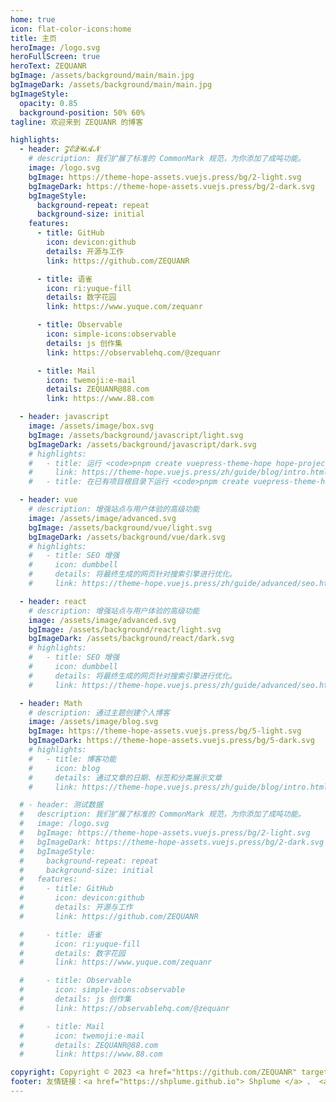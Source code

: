 ```yaml
---
home: true
icon: flat-color-icons:home
title: 主页
heroImage: /logo.svg
heroFullScreen: true
heroText: ZEQUANR
bgImage: /assets/background/main/main.jpg
bgImageDark: /assets/background/main/main.jpg
bgImageStyle:
  opacity: 0.85
  background-position: 50% 60%
tagline: 欢迎来到 ZEQUANR 的博客

highlights:
  - header: 𝓩𝓔𝓠𝓤𝓐𝓝
    # description: 我们扩展了标准的 CommonMark 规范，为你添加了成吨功能。
    image: /logo.svg
    bgImage: https://theme-hope-assets.vuejs.press/bg/2-light.svg
    bgImageDark: https://theme-hope-assets.vuejs.press/bg/2-dark.svg
    bgImageStyle:
      background-repeat: repeat
      background-size: initial
    features:
      - title: GitHub
        icon: devicon:github
        details: 开源与工作
        link: https://github.com/ZEQUANR

      - title: 语雀
        icon: ri:yuque-fill
        details: 数字花园
        link: https://www.yuque.com/zequanr

      - title: Observable
        icon: simple-icons:observable
        details: js 创作集
        link: https://observablehq.com/@zequanr

      - title: Mail
        icon: twemoji:e-mail
        details: ZEQUANR@88.com
        link: https://www.88.com

  - header: javascript
    image: /assets/image/box.svg
    bgImage: /assets/background/javascript/light.svg
    bgImageDark: /assets/background/javascript/dark.svg
    # highlights:
    #   - title: 运行 <code>pnpm create vuepress-theme-hope hope-project</code> 以创建一个新的主题项目。
    #     link: https://theme-hope.vuejs.press/zh/guide/blog/intro.html
    #   - title: 在已有项目根目录下运行 <code>pnpm create vuepress-theme-hope add .</code> 以在项目中添加主题。

  - header: vue
    # description: 增强站点与用户体验的高级功能
    image: /assets/image/advanced.svg
    bgImage: /assets/background/vue/light.svg
    bgImageDark: /assets/background/vue/dark.svg
    # highlights:
    #   - title: SEO 增强
    #     icon: dumbbell
    #     details: 将最终生成的网页针对搜索引擎进行优化。
    #     link: https://theme-hope.vuejs.press/zh/guide/advanced/seo.html

  - header: react
    # description: 增强站点与用户体验的高级功能
    image: /assets/image/advanced.svg
    bgImage: /assets/background/react/light.svg
    bgImageDark: /assets/background/react/dark.svg
    # highlights:
    #   - title: SEO 增强
    #     icon: dumbbell
    #     details: 将最终生成的网页针对搜索引擎进行优化。
    #     link: https://theme-hope.vuejs.press/zh/guide/advanced/seo.html

  - header: Math
    # description: 通过主题创建个人博客
    image: /assets/image/blog.svg
    bgImage: https://theme-hope-assets.vuejs.press/bg/5-light.svg
    bgImageDark: https://theme-hope-assets.vuejs.press/bg/5-dark.svg
    # highlights:
    #   - title: 博客功能
    #     icon: blog
    #     details: 通过文章的日期、标签和分类展示文章
    #     link: https://theme-hope.vuejs.press/zh/guide/blog/intro.html

  # - header: 测试数据
  #   description: 我们扩展了标准的 CommonMark 规范，为你添加了成吨功能。
  #   image: /logo.svg
  #   bgImage: https://theme-hope-assets.vuejs.press/bg/2-light.svg
  #   bgImageDark: https://theme-hope-assets.vuejs.press/bg/2-dark.svg
  #   bgImageStyle:
  #     background-repeat: repeat
  #     background-size: initial
  #   features:
  #     - title: GitHub
  #       icon: devicon:github
  #       details: 开源与工作
  #       link: https://github.com/ZEQUANR

  #     - title: 语雀
  #       icon: ri:yuque-fill
  #       details: 数字花园
  #       link: https://www.yuque.com/zequanr

  #     - title: Observable
  #       icon: simple-icons:observable
  #       details: js 创作集
  #       link: https://observablehq.com/@zequanr

  #     - title: Mail
  #       icon: twemoji:e-mail
  #       details: ZEQUANR@88.com
  #       link: https://www.88.com

copyright: Copyright © 2023 <a href="https://github.com/ZEQUANR" target="_blank">ZEQUANR
footer: 友情链接：<a href="https://shplume.github.io"> Shplume </a> 、 <a href="https://zhangbokai614.github.io/" target="_blank">Transistor </a>
---
```

